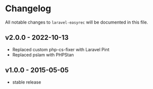 # Changelog

All notable changes to `laravel-easyrec` will be documented in this file.

## v2.0.0 - 2022-10-13

- Replaced custom php-cs-fixer with Laravel Pint
- Replaced pslam with PHPStan

## v1.0.0 - 2015-05-05

- stable release
